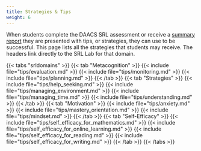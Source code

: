 ```yaml
---
title: Strategies & Tips
weight: 6
---
```


When students complete the DAACS SRL assessment or receive a [summary report](/advisors/summary_reports/) they are presented with tips, or strategies, they can use to be successful. This page lists all the strategies that students may receive. The headers link directly to the SRL Lab for that domain.


{{< tabs "srldomains" >}}
{{< tab "Metacognition" >}}
{{< include file="tips/evaluation.md" >}}
{{< include file="tips/monitoring.md" >}}
{{< include file="tips/planning.md" >}}
{{< /tab >}}
{{< tab "Strategies" >}}
{{< include file="tips/help_seeking.md" >}}
{{< include file="tips/managing_environment.md" >}}
{{< include file="tips/managing_time.md" >}}
{{< include file="tips/understanding.md" >}}
{{< /tab >}}
{{< tab "Motivation" >}}
{{< include file="tips/anxiety.md" >}}
{{< include file="tips/mastery_orientation.md" >}}
{{< include file="tips/mindset.md" >}}
{{< /tab >}}
{{< tab "Self-Efficacy" >}}
{{< include file="tips/self_efficacy_for_mathematics.md" >}}
{{< include file="tips/self_efficacy_for_online_learning.md" >}}
{{< include file="tips/self_efficacy_for_reading.md" >}}
{{< include file="tips/self_efficacy_for_writing.md" >}}
{{< /tab >}}
{{< /tabs >}}

